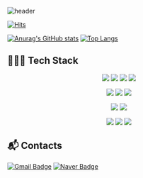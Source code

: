![header](https://capsule-render.vercel.app/api?type=waving&color=timeGradient&text=Welcome%20to%20DongHyeok's%20GitHub%20👋&animation=twinkling&fontSize=35&fontAlignY=40&fontAlign=70&height=250)


[![Hits](https://hits.seeyoufarm.com/api/count/incr/badge.svg?url=https%3A%2F%2Fgithub.com%2Fdongghh%2Fhit-counter&count_bg=%2367D514&title_bg=%23555555&icon=&icon_color=%23E7E7E7&title=hits&edge_flat=false)](https://hits.seeyoufarm.com)

[![Anurag's GitHub stats](https://github-readme-stats.vercel.app/api?username=dongghh)](https://github.com/anuraghazra/github-readme-stats)
[![Top Langs](https://github-readme-stats.vercel.app/api/top-langs/?username=dongghh&layout=compact)](https://github.com/dongghh/github-readme-stats)


## 👩🏻‍💻 Tech Stack 

<p align="center">
    <img src="https://img.shields.io/badge/Java-007396?style=flat-the-badge&logo=Java&logoColor=white"/>
    <img src="https://img.shields.io/badge/Javascript-ffb13b?style=flat-the-badge&logo=javascript&logoColor=white"/>
    <img src="https://img.shields.io/badge/HTML-E34F26?style=flat-the-badge&logo=html5&logoColor=white"/>
    <img src="https://img.shields.io/badge/CSS-1572B6?style=flat-the-badge&logo=css3&logoColor=white"/>
    
</p>

<p align="center">
    <img src="https://img.shields.io/badge/Spring-6DB33F?style=flat-the-badge&logo=Spring&logoColor=white"/>
    <img src="https://img.shields.io/badge/JSP-007396?style=flat-the-badge&logo=java&logoColor=white"/>
    <img src="https://img.shields.io/badge/Jquery-0769AD?style=flat-the-badge&logo=java&logoColor=white"/>
</p>

<p align="center">
    <img src="https://img.shields.io/badge/Oracle-F80000?style=flat-the-badge&logo=oracle&logoColor=white"/>
    <img src="https://img.shields.io/badge/Mysql-E6B91E?style=flat-the-badge&logo=MySql&logoColor=white"/>
</p>

<p align="center">    
    <img src="https://img.shields.io/badge/Amazon AWS-232F3E?style=flat-the-badge&logo=amazon aws&logoColor=white"> 
    <img src="https://img.shields.io/badge/Amazon EC2-FF9900?style=flat-the-badge&logo=amazon ec2&logoColor=white"> 
    <img src="https://img.shields.io/badge/Amazon RDS-527FFF?style=flat-the-badge&logo=amazon rds&logoColor=white">
</p>

## :mailbox_with_mail: Contacts

[![Gmail Badge](https://img.shields.io/badge/Gmail-d14836?style=flat-square&logo=Gmail&logoColor=white&link=mailto:dong3405@gmail.com)](mailto:dong3405@gmail.com)
[![Naver Badge](https://img.shields.io/badge/Naver-03C75A?style=flat-square&logo=Naver&logoColor=white&link=mailto:dong3405@naver.com)](mailto:dong3405@naver.com)

<!--
**dongghh/dongghh** is a ✨ _special_ ✨ repository because its `README.md` (this file) appears on your GitHub profile.

Here are some ideas to get you started:

- 🔭 I’m currently working on ...
- 🌱 I’m currently learning ...
- 👯 I’m looking to collaborate on ...
- 🤔 I’m looking for help with ...
- 💬 Ask me about ...
- 📫 How to reach me: ...
- 😄 Pronouns: ...
- ⚡ Fun fact: ...
-->

